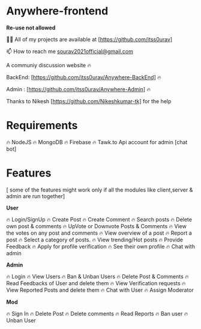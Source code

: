 # Anywhere-frontend

**Re-use not allowed**

👨‍💻 All of my projects are available at [https://github.com/itss0urav]

📫 How to reach me sourav2021official@gmail.com

A communiy discussion website 🔥

BackEnd: [https://github.com/itss0urav/Anywhere-BackEnd] 🔥

Admin : [https://github.com/itss0urav/Anywhere-Admin] 🔥

Thanks to Nikesh [https://github.com/Nikeshkumar-tk] for the help

# Requirements

🔥 NodeJS
🔥 MongoDB 
🔥 Firebase 
🔥 Tawk.to Api account for admin [chat bot]

# Features
[ some of the features might work only if all the modules like client,server & admin are run together]

**User**

🔥 Login/SignUp
🔥 Create Post
🔥 Create Comment
🔥 Search posts
🔥 Delete own post & comments
🔥 UpVote or Downvote Posts & Comments
🔥 View the votes on any post and comments
🔥 View overview of a post
🔥 Report a post
🔥 Select a category of posts.
🔥 View trending/Hot posts
🔥 Provide Feedback
🔥 Apply for profile verification
🔥 See their own profile
🔥 Chat with admin

**Admin**

🔥 Login
🔥 View Users
🔥 Ban & Unban Users
🔥 Delete Post & Comments
🔥 Read Feedbacks of User and delete them
🔥 View Verification requests
🔥 View Reported Posts and delete them
🔥 Chat with User
🔥 Assign Moderator

**Mod**

🔥 Sign In
🔥 Delete Post
🔥 Delete comments
🔥 Read Reports
🔥 Ban user
🔥 Unban User

